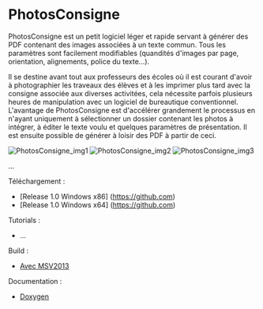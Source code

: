 
PhotosConsigne
==============

PhotosConsigne est un petit logiciel léger et rapide servant à générer des PDF contenant des images associées à un texte commun.
Tous les paramètres sont facilement modifiables (quandités d'images par page, orientation, alignements, police du texte...).

Il se destine avant tout aux professeurs des écoles où il est courant d'avoir à photographier les traveaux des élèves et à les imprimer plus tard avec la consigne associée aux diverses activitées, cela nécessite parfois plusieurs heures de manipulation avec un logiciel de bureautique conventionnel. L'avantage de PhotosConsigne est d'accélérer grandement le processus en n'ayant uniquement à sélectionner un dossier contenant les photos à intégrer, à éditer le texte voulu et quelques paramètres de présentation. Il est ensuite possible de générer à loisir des PDF à partir de ceci.


![PhotosConsigne_img1](http://i.imgur.com/jvYIHRp.png "PhtosConsigne interface 1")
![PhotosConsigne_img2](http://i.imgur.com/VAjVPIi.png "PhtosConsigne interface 2")
![PhotosConsigne_img3](http://i.imgur.com/Vs90e2l.png "PDF généré")

...


Téléchargement :
- [Release 1.0 Windows x86] (https://github.com)
- [Release 1.0 Windows x64] (https://github.com)

Tutorials :
- ...

Build :
 - [Avec MSV2013](https://github.com)

Documentation :
 - [Doxygen](https://github.com)

